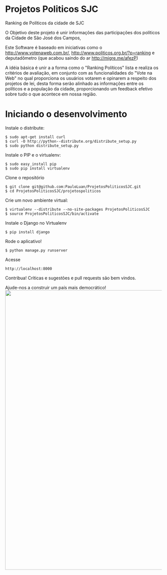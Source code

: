 Projetos Politicos SJC
================

Ranking de Políticos da cidade de SJC

O Objetivo deste projeto é unir informações das participações dos políticos da Cidade de São José dos Campos, 

Este Software é baseado em iniciativas como o http://www.votenaweb.com.br/, http://www.politicos.org.br/?p=ranking e deputadômetro (que acabou saindo do ar http://migre.me/afezP) 

A idéia básica é unir a a forma como o "Ranking Políticos" lista e realiza os critérios de avaliação, em conjunto com as funcionalidades do "Vote na Web" no qual proporciona os usuários votarem e opinarem a respeito dos projetos de lei, desta forma serão alinhado as informações entre os políticos e a população da cidade, proporcionando um feedback efetivo sobre tudo o que acontece em nossa região.


Iniciando o desenvolvimento
================

  Instale o distribute:
  
    $ sudo apt-get install curl
    $ curl -O http://python-­‐distribute.org/distribute_setup.py 
    $ sudo python distribute_setup.py
  
  Instale o PIP e o virtualenv:
  
    $ sudo easy_install pip
    $ sudo pip install virtualenv

  Clone o repositório
    
    $ git clone git@github.com:PauloLuan/ProjetosPoliticosSJC.git
    $ cd ProjetosPoliticosSJC/projetospoliticos

  Crie um novo ambiente virtual:

    $ virtualenv --distribute --no-site-packages ProjetosPoliticosSJC
    $ source ProjetosPoliticosSJC/bin/activate

  Instale o Django no Virtualenv
    
    $ pip install django
  
  Rode o aplicativo!
    
    $ python manage.py runserver
  
  Acesse 
    
    http://localhost:8000

  Contribua! Críticas e sugestões e pull requests são bem vindos.

  Ajude-nos a construir um país mais democrático!
  <img src="http://3.bp.blogspot.com/_ayB_UOMOmWM/TI4qo3YTu-I/AAAAAAAALO8/eNQtvpCCNJA/s1600/democracia_no_brasil.jpg" width="900px"/>
